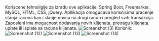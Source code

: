 Koriscene tehnoligije za izradu ove aplikacije: Spring Boot, Freemarker, MySQL, HTML, CSS, jQuery.
Apllikacija omogucava korisnicima pracenje stanja racuna kao i slanje novca na drugi racun i pregled svih transakcija.
Zaposleni ima mogucnost dodavanja novih klijenata, pretragu klijenata, uplate ili isplate sa racuna klijenata.
![Screenshot (3)](https://user-images.githubusercontent.com/76007389/223080716-839a498f-b559-477e-8e6f-04b9d5d983f6.png)
Korisnik:
![Screenshot (12)](https://user-images.githubusercontent.com/76007389/223223204-b47f19d4-a9c8-4954-946f-13bb5880e55b.png)
![Screenshot (13)](https://user-images.githubusercontent.com/76007389/223223695-29ac20c5-c94e-4c9c-b664-cbe7fbccdf04.png)
![Screenshot (14)](https://user-images.githubusercontent.com/76007389/223223701-230d6412-f021-4604-b98d-548b74efb40e.png)




